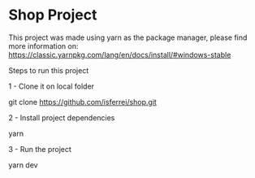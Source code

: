 # Shop Project 
This project was made using yarn as the package manager, please find more information on:
https://classic.yarnpkg.com/lang/en/docs/install/#windows-stable

Steps to run this project

1 - Clone it on local folder 

git clone https://github.com/isferrei/shop.git

2 - Install project dependencies 

yarn

3 - Run the project

yarn dev
